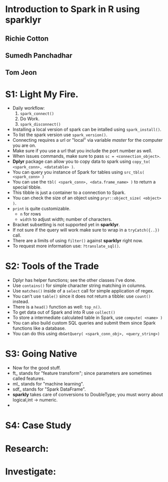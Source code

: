 # Introduction to Spark in R using sparklyr
## Richie Cotton
## Sumedh Panchadhar
## Tom Jeon

# S1: Light My Fire.
- Daily workflow:
	1. `spark_connect()`
	2. Do Work.
	3. `spark_disconnect()`
- Installing a local version of spark can be intalled using `spark_install()`.
- To list the spark version use `spark_version()`.
- Connecting requires a url or "local" via variable *master* for the computer you are on.
- Make sure if you use a url that you include the port number as well.
- When issues commands, make sure to pass `sc = <connection_object>`.
- **Dplyr** package can allow you to copy data to spark using `copy_to( <spark_conn>, <datatable> )`.
- You can query you instance of Spark for tables using `src_tbls( <spark_conn> )`
- You can use the `tbl( <spark_conn>, <data.frame_name> )` to return a special tibble.
- This tibble is just a container to a connection to Spark.
- You can check the size of an object using `pryr::object_size( <object> )`.
- `print` is quite customizable.
	* `n` for rows
	* `width` to adjust width; number of characters.
- Bracket subsetting is not supported yet in **sparklyr**.
- If not sure if the query will work make sure to wrap in a `tryCatch({..})` call.
- There are a limits of using `filter()` against **sparklyr** right now.
- To request more information use: `?translate_sql()`.

# S2: Tools of the Trade
- Dplyr has helper functions; see the other classes I've done.
- Use `contains()` for simple character string matching in columns.
- Use `matches()` inside of a `select` call for simple application of regex.
- You can't use `table()` since it does not return a tibble: use `count()` instead.
- There is a `head()` function as well: `top_n()`.
- To get data out of Spark and into R use `collect()`
- To store a intermediate calculated table in Spark, use `compute( <name> )`
- You can also build custom SQL queries and submit them since Spark functions like a database.
- You can do this using `dbGetQuery( <spark_conn_obj>, <query_string>)`


# S3: Going Native
- Now for the good stuff.
- ft_ stands for "feature transform"; since parameters are sometimes called features.
- ml_ stands for "machine learning".
- sdf_ stands for "Spark DataFrame".
- **sparkly** takes care of conversions to DoubleType; you must worry about logical,int -> numeric.
- 

# S4: Case Study


# Research:

# Investigate: